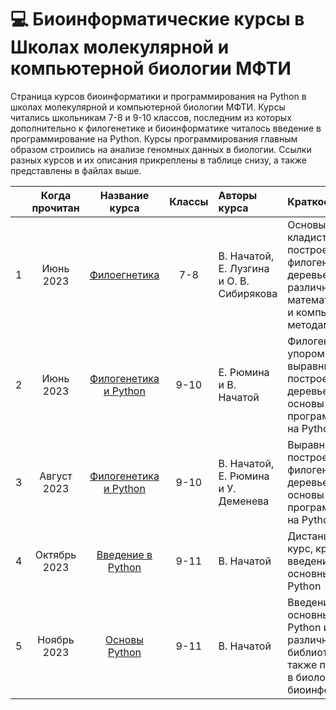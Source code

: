 # 💻 Биоинформатические курсы в Школах молекулярной и компьютерной биологии МФТИ

Страница курсов биоинформатики и программирования на Python в школах молекулярной и компьютерной биологии МФТИ. Курсы читались школьникам 7-8 и 9-10 классов, последним из которых дополнительно к филогенетике и биоинформатике читалось введение в программирование на Python. Курсы программирования главным образом строились на анализе геномных данных в биологии. Ссылки разных курсов и их описания прикреплены в таблице снизу, а также представлены в файлах выше. 

|  | Когда прочитан | Название курса | Классы | Авторы курса | Краткое описание |
| :---: | :---: | :---: | :---: | :--- | :--- |
| 1 | Июнь 2023 | [Филоегнетика](https://github.com/subpolare/mipt-python/blob/main/2023-06-Phylogeny.md) | 7-8 | В. Начатой, Е. Лузгина и О. В. Сибирякова | Основы кладистики и построение филогенетических деревьев различными математическими и компьютерными методами | 
| 2 | Июнь 2023 | [Филогенетика и Python](https://github.com/subpolare/mipt-python/blob/main/2023-06-Bioinformatics.md) | 9-10 | Е. Рюмина и В. Начатой | Филогенетика с упором на выравнивания и построение деревьев, а также основы программирования на Python | 
| 3 | Август 2023 | [Филогенетика и Python](https://github.com/subpolare/mipt-python/blob/main/2023-08-Bioinformatics.md) | 9-10 | В. Начатой, Е. Рюмина и У. Деменева | Выравнивания и построение филогенетических деревьев, а также основы программирования на Python | 
| 4 | Октябрь 2023 | [Введение в Python](https://github.com/subpolare/mipt-python/blob/main/Intro-2023.md) | 9-11 | В. Начатой | Дистанционный курс, краткое введение в основные функции Python | 
| 5 | Ноябрь 2023 | [Основы Python](https://github.com/subpolare/mipt-python/blob/main/2023-11-Python.md) | 9-11 | В. Начатой | Введение в основные функции Python и различные его библиотеки, а также применение в биологии и биоинформатике | 
